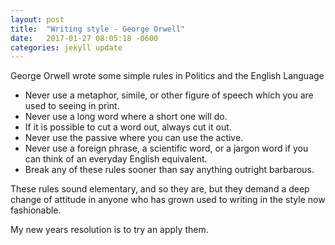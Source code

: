 ```yaml
---
layout: post
title:  "Writing style - George Orwell"
date:   2017-01-27 08:05:18 -0600
categories: jekyll update
---
```


George Orwell wrote some simple rules in Politics and the English Language


* Never use a metaphor, simile, or other figure of speech which you are used to seeing in print.
* Never use a long word where a short one will do.
* If it is possible to cut a word out, always cut it out.
* Never use the passive where you can use the active.
* Never use a foreign phrase, a scientific word, or a jargon word if you can think of an everyday English equivalent.
* Break any of these rules sooner than say anything outright barbarous.

These rules sound elementary, and so they are, but they demand a deep change of attitude in anyone who has grown used to writing in the style now fashionable. 

My new years resolution is to try an apply them.